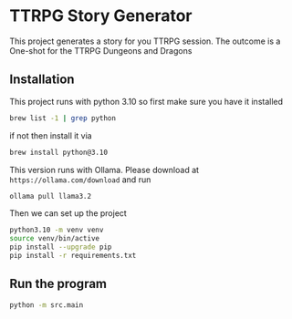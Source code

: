 # TTRPG Story Generator

This project generates a story for you TTRPG session.
The outcome is a One-shot for the TTRPG Dungeons and Dragons

## Installation

This project runs with python 3.10 so first make sure you have it installed
```bash
brew list -1 | grep python
```

if not then install it via 
```bash
brew install python@3.10
```

This version runs with Ollama. Please download at `https://ollama.com/download`
and run
```bash
ollama pull llama3.2
```

Then we can set up the project
```bash
python3.10 -m venv venv
source venv/bin/active
pip install --upgrade pip 
pip install -r requirements.txt
```

## Run the program

```bash
python -m src.main
```